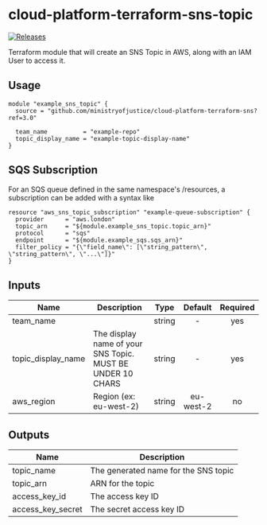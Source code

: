 # cloud-platform-terraform-sns-topic

[![Releases](https://img.shields.io/github/release/ministryofjustice/cloud-platform-terraform-sns-topic.svg)](https://github.com/ministryofjustice/cloud-platform-terraform-sns-topic/releases)

Terraform module that will create an SNS Topic in AWS, along with an IAM User to access it.

## Usage

```hcl
module "example_sns_topic" {
  source = "github.com/ministryofjustice/cloud-platform-terraform-sns?ref=3.0"

  team_name          = "example-repo"
  topic_display_name = "example-topic-display-name"
}
```

## SQS Subscription

For an SQS queue defined in the same namespace's /resources, a subscription can be added with a syntax like

```hcl
resource "aws_sns_topic_subscription" "example-queue-subscription" {
  provider      = "aws.london"
  topic_arn     = "${module.example_sns_topic.topic_arn}"
  protocol      = "sqs"
  endpoint      = "${module.example_sqs.sqs_arn}"
  filter_policy = "{\"field_name\": [\"string_pattern\", \"string_pattern\", \"...\"]}"
}
```

## Inputs

| Name | Description | Type | Default | Required |
|------|-------------|:----:|:-----:|:-----:|
| team_name |  | string | - | yes |
| topic_display_name | The display name of your SNS Topic. MUST BE UNDER 10 CHARS | string | - | yes |
| aws_region | Region (ex: eu-west-2) | string | eu-west-2 | no |


## Outputs

| Name | Description |
|------|-------------|
| topic_name | The generated name for the SNS topic |
| topic_arn | ARN for the topic |
| access_key_id | The access key ID |
| access_key_secret | The secret access key ID |
